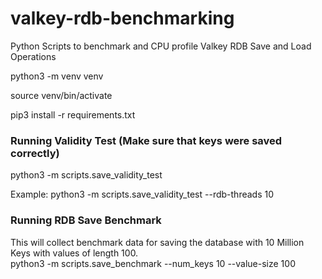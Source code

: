# valkey-rdb-benchmarking
Python Scripts to benchmark and CPU profile Valkey RDB Save and Load Operations


python3 -m venv venv

source venv/bin/activate

pip3 install -r requirements.txt

### Running Validity Test (Make sure that keys were saved correctly)
python3 -m scripts.save_validity_test

Example: 
python3 -m scripts.save_validity_test --rdb-threads 10

### Running RDB Save Benchmark
This will collect benchmark data for saving the database with 10 Million Keys with values of length 100.  
python3 -m scripts.save_benchmark --num_keys 10 --value-size 100
